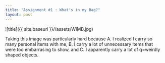 ```yaml
---
title: "Assignment #1 : What's in my Bag?"
layout: post
---
```


![title]({{ site.baseurl }}//assets/WIMB.jpg)


Taking this image was particularly hard because A. I realized I carry so many personal items with me, B. I carry a lot of unnecessary items that were too embarrasing to show, and C. I apparently carry a lot of q=weirdly shaped objects.